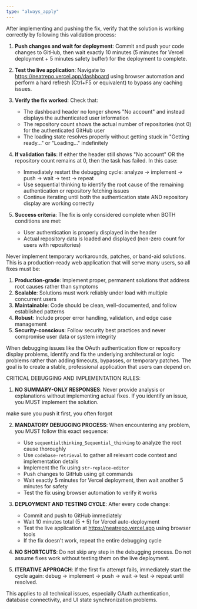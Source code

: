 ```yaml
---
type: "always_apply"
---
```


After implementing and pushing the fix, verify that the solution is working correctly by following this validation process:

1. **Push changes and wait for deployment**: Commit and push your code changes to GitHub, then wait exactly 10 minutes (5 minutes for Vercel deployment + 5 minutes safety buffer) for the deployment to complete.

2. **Test the live application**: Navigate to https://neatrepo.vercel.app/dashboard using browser automation and perform a hard refresh (Ctrl+F5 or equivalent) to bypass any caching issues.

3. **Verify the fix worked**: Check that:
   - The dashboard header no longer shows "No account" and instead displays the authenticated user information
   - The repository count shows the actual number of repositories (not 0) for the authenticated GitHub user
   - The loading state resolves properly without getting stuck in "Getting ready..." or "Loading..." indefinitely

4. **If validation fails**: If either the header still shows "No account" OR the repository count remains at 0, then the task has failed. In this case:
   - Immediately restart the debugging cycle: analyze → implement → push → wait → test → repeat
   - Use sequential thinking to identify the root cause of the remaining authentication or repository fetching issues
   - Continue iterating until both the authentication state AND repository display are working correctly

5. **Success criteria**: The fix is only considered complete when BOTH conditions are met:
   - User authentication is properly displayed in the header
   - Actual repository data is loaded and displayed (non-zero count for users with repositories)

Never implement temporary workarounds, patches, or band-aid solutions. This is a production-ready web application that will serve many users, so all fixes must be:

1. **Production-grade**: Implement proper, permanent solutions that address root causes rather than symptoms
2. **Scalable**: Solutions must work reliably under load with multiple concurrent users
3. **Maintainable**: Code should be clean, well-documented, and follow established patterns
4. **Robust**: Include proper error handling, validation, and edge case management
5. **Security-conscious**: Follow security best practices and never compromise user data or system integrity

When debugging issues like the OAuth authentication flow or repository display problems, identify and fix the underlying architectural or logic problems rather than adding timeouts, bypasses, or temporary patches. The goal is to create a stable, professional application that users can depend on.

CRITICAL DEBUGGING AND IMPLEMENTATION RULES:

1. **NO SUMMARY-ONLY RESPONSES**: Never provide analysis or explanations without implementing actual fixes. If you identify an issue, you MUST implement the solution.

make sure you push it first, you often forgot

2. **MANDATORY DEBUGGING PROCESS**: When encountering any problem, you MUST follow this exact sequence:
   - Use `sequentialthinking_Sequential_thinking` to analyze the root cause thoroughly
   - Use `codebase-retrieval` to gather all relevant code context and implementation details
   - Implement the fix using `str-replace-editor` 
   - Push changes to GitHub using git commands
   - Wait exactly 5 minutes for Vercel deployment, then wait another 5 minutes for safety
   - Test the fix using browser automation to verify it works

3. **DEPLOYMENT AND TESTING CYCLE**: After every code change:
   - Commit and push to GitHub immediately
   - Wait 10 minutes total (5 + 5) for Vercel auto-deployment
   - Test the live application at https://neatrepo.vercel.app using browser tools
   - If the fix doesn't work, repeat the entire debugging cycle

4. **NO SHORTCUTS**: Do not skip any step in the debugging process. Do not assume fixes work without testing them on the live deployment.

5. **ITERATIVE APPROACH**: If the first fix attempt fails, immediately start the cycle again: debug → implement → push → wait → test → repeat until resolved.

This applies to all technical issues, especially OAuth authentication, database connectivity, and UI state synchronization problems.
